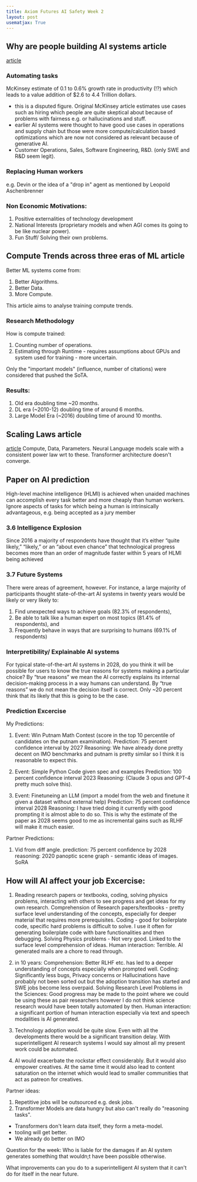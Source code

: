 ```yaml
---
title: Axiom Futures AI Safety Week 2
layout: post 
usematjax: True
---
```


## Why are people building AI systems article
[article](https://aisafetyfundamentals.com/blog/why-are-people-building-ai-systems/)
### Automating tasks
McKinsey estimate of 0.1 to 0.6% growth rate in productivity (!?) which leads to a value addition of $2.6 to 4.4 Trillion dollars.
- this is a disputed figure. Original McKinsey article estimates use cases such as hiring which people are quite skeptical about because of problems with fairness e.g. or hallucinations and stuff. 
- earlier AI systems were thought to have good use cases in operations and supply chain but those were more compute/calculation based optimizations which are now not considered as relevant because of generative AI. 
- Customer Operations, Sales, Software Engineering, R&D. (only SWE and R&D seem legit).

### Replacing Human workers
e.g. Devin or the idea of a "drop in" agent as mentioned by Leopold Aschenbrenner

### Non Economic Motivations:
1. Positive externalities of technology development
2. National Interests (proprietary models and when AGI comes its going to be like nuclear power).
3. Fun Stuff/ Solving their own problems. 

## Compute Trends across three eras of ML article

Better ML systems come from: 
1. Better Algorithms. 
2. Better Data.
3. More Compute. 

This article aims to analyse training compute trends. 

### Research Methodology 
How is compute trained:
1. Counting number of operations. 
2. Estimating through Runtime - requires assumptions about GPUs and system used for training - more uncertain. 

Only the "important models" (influence, number of citations) were considered that pushed the SoTA. 

### Results: 
1. Old era doubling time ~20 months. 
2. DL era (~2010-12) doubling time of around 6 months. 
3. Large Model Era (~2016) doubling time of around 10 months. 


## Scaling Laws article
[article](https://blog.finxter.com/ai-scaling-laws-a-short-primer/)
Compute, Data, Parameters.
Neural Language models scale with a consistent power law wrt to these.
Transformer architecture doesn't converge. 


## Paper on AI prediction
High-level machine intelligence (HLMI) is achieved when unaided machines can accomplish every
task better and more cheaply than human workers. Ignore aspects of tasks for which being a human
is intrinsically advantageous, e.g. being accepted as a jury member

### 3.6 Intelligence Explosion
Since 2016 a majority of respondents have thought that it’s either “quite likely,” “likely,” or an “about even chance” that technological progress becomes more than an order of magnitude faster within 5 years of HLMI being achieved

### 3.7 Future Systems 
There were areas of agreement, however. For instance, a large majority of participants thought state-of-the-art AI
systems in twenty years would be likely or very likely to:
1. Find unexpected ways to achieve goals (82.3% of respondents),
2. Be able to talk like a human expert on most topics (81.4% of respondents), and
3. Frequently behave in ways that are surprising to humans (69.1% of respondents)

### Interpretibility/ Explainable AI systems
For typical state-of-the-art AI systems in 2028, do you think it will be possible for users to know the
true reasons for systems making a particular choice? By “true reasons” we mean the AI correctly
explains its internal decision-making process in a way humans can understand. By “true reasons” we
do not mean the decision itself is correct.
Only ~20 percent think that its likely that this is going to be the case. 



### Prediction Excercise

My Predictions:
1. Event: Win Putnam Math Contest (score in the top 10 percentile of candidates on the putnam examination). 
Prediction: 75 percent confidence interval by 2027
Reasoning: We have already done pretty decent on IMO benchmarks and putnam is pretty similar so I think it is reasonable to expect this.

2. Event: Simple Python Code given spec and examples 
Prediction: 100 percent confidence interval 2023 
Reasoning: (Claude 3 opus and GPT-4 pretty much solve this).

3. Event: Finetuneing an LLM (import a model from the web and finetune it given a dataset without external help)
Prediction: 75 percent confidence interval 2028
Reasoning: I have tried doing it currently with good prompting it is almost able to do so. This is why the estimate of the paper as 2028 seems good to me as incremental gains such as RLHF will make it much easier. 

Partner Predictions:
1. Vid from diff angle.
prediction: 75 percent confidence by 2028 
reasoning: 2020 panoptic scene graph - semantic ideas of images. SoRA


## How will AI affect your job Excercise:
1. Reading research papers or textbooks, coding, solving physics problems, interacting with others to see progress and get ideas for my own research. 
Comprehension of Research papers/textbooks - pretty surface level understanding of the concepts, especially for deeper material that requires more prerequisites. 
Coding - good for boilerplate code, specific hard problems is difficult to solve. I use it often for generating boilerplate code with bare functionalities and then debugging. 
Solving Physics problems - Not very good. Linked to the surface level comprehension of ideas. 
Human interaction: Terrible. AI generated mails are a chore to read through. 
2. in 10 years:
Comprehension: Better RLHF etc. has led to a deeper understanding of concepts especially when prompted well. 
Coding: Significantly less bugs, Privacy concerns or Hallucinations have probably not been sorted out but the adoption transition has started and SWE jobs become less overpaid. 
Solving Research Level Problems in the Sciences: Good progress may be made to the point where we could be using these as pair researchers however I do not think science research would have been totally automated by then.
Human interaction: a significant portion of human interaction especially via text and speech modalities is AI generated. 

3. Technology adoption would be quite slow. Even with all the developments there would be a significant transition delay. With superintelligent AI research systems I would say almost all my present work could be automated.  

4. AI would exacerbate the rockstar effect considerably. But it would also empower creatives. At the same time it would also lead to content saturation on the internet which would lead to smaller communities that act as patreon for creatives.  

Partner ideas: 
1. Repetitive jobs will be outsourced e.g. desk jobs. 
2. Transformer Models are data hungry but also can't really do "reasoning tasks".
- Transformers don't learn data itself, they form a meta-model. 
- tooling will get better. 
- We already do better on IMO 

Question for the week: Who is liable for the damages if an AI system generates something that wouldn;t have been possible otherwise. 

What improvements can you do to a superintelligent AI system that it can't do for itself in the near future. 
